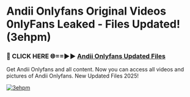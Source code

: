 # Andii Onlyfans Original Videos 0nlyFans Leaked - Files Updated! (3ehpm)

<h3>🔴 CLICK HERE 🌐==►► <a href="https://tinyurl.com/ehrbuxhb" rel="nofollow">Andii Onlyfans Updated Files</a></h3>

Get Andii Onlyfans and all content. Now you can access all videos and pictures of Andii Onlyfans. New Updated Files 2025!

[![3ehpm](https://i.imgur.com/lVYEuWS.gif)](https://tinyurl.com/ehrbuxhb)
